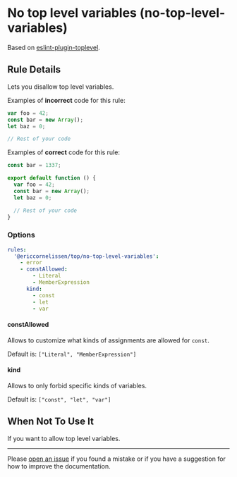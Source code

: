 # No top level variables (no-top-level-variables)

Based on [eslint-plugin-toplevel].

## Rule Details

Lets you disallow top level variables.

Examples of **incorrect** code for this rule:

```javascript
var foo = 42;
const bar = new Array();
let baz = 0;

// Rest of your code
```

Examples of **correct** code for this rule:

```javascript
const bar = 1337;

export default function () {
  var foo = 42;
  const bar = new Array();
  let baz = 0;

  // Rest of your code
}
```

### Options

```yaml
rules:
  '@ericcornelissen/top/no-top-level-variables':
    - error
    - constAllowed:
        - Literal
        - MemberExpression
      kind:
        - const
        - let
        - var
```

#### constAllowed

Allows to customize what kinds of assignments are allowed for `const`.

Default is: `["Literal", "MemberExpression"]`

#### kind

Allows to only forbid specific kinds of variables.

Default is: `["const", "let", "var"]`

## When Not To Use It

If you want to allow top level variables.

---

Please [open an issue] if you found a mistake or if you have a suggestion for
how to improve the documentation.

[eslint-plugin-toplevel]: https://github.com/HKalbasi/eslint-plugin-toplevel
[open an issue]: https://github.com/ericcornelissen/eslint-plugin-top/issues/new?labels=documentation&template=documentation.md
